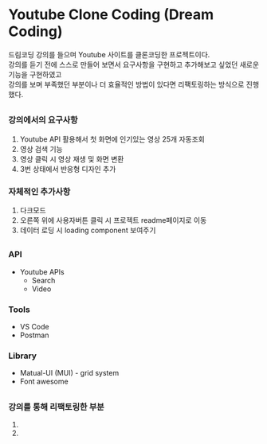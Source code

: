 # Youtube Clone Coding (Dream Coding)

드림코딩 강의를 들으며 Youtube 사이트를 클론코딩한 프로젝트이다.   
강의를 듣기 전에 스스로 만들어 보면서 요구사항을 구현하고 추가해보고 싶었던 새로운 기능을 구현하였고   
강의를 보며 부족했던 부분이나 더 효율적인 방법이 있다면 리팩토링하는 방식으로 진행했다.   

##

### 강의에서의 요구사항

1. Youtube API 활용해서 첫 화면에 인기있는 영상 25개 자동조회
2. 영상 검색 기능
3. 영상 클릭 시 영상 재생 및 화면 변환
4. 3번 상태에서 반응형 디자인 추가

### 자체적인 추가사항

1. 다크모드
2. 오른쪽 위에 사용자버튼 클릭 시 프로젝트 readme페이지로 이동
3. 데이터 로딩 시 loading component 보여주기

##

### API

* Youtube APIs
  * Search
  * Video
  
### Tools

* VS Code
* Postman

### Library

* Matual-UI (MUI) - grid system
* Font awesome

##

### 강의를 통해 리팩토링한 부분
1.
2.

